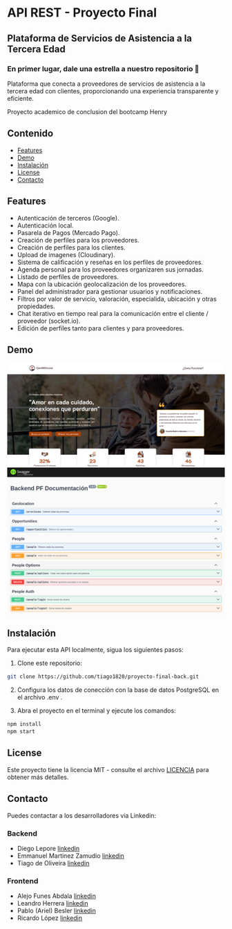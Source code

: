 # API REST - Proyecto Final

## Plataforma de Servicios de Asistencia a la Tercera Edad

### En primer lugar, dale una estrella a nuestro repositorio 🌟
Plataforma que conecta a proveedores de servicios de asistencia a la tercera edad con clientes, proporcionando una experiencia transparente y eficiente.

Proyecto academico de conclusion del bootcamp Henry

## Contenido

- [Features](#features)
- [Demo](#demo)
- [Instalación](#instalación)
- [License](#license)
- [Contacto](#contacto)

## Features

- Autenticación de terceros (Google).
- Autenticación local.
- Pasarela de Pagos (Mercado Pago).
- Creación de perfiles para los proveedores.
- Creación de perfiles para los clientes.
- Upload de imagenes (Cloudinary).
- Sistema de calificación y reseñas en los perfiles de proveedores.
- Agenda personal para los proveedores organizaren sus jornadas.
- Listado de perfiles de proveedores.
- Mapa con la ubicación geolocalización de los proveedores.
- Panel del administrador para gestionar usuarios y notificaciones.
- Filtros por valor de servicio, valoración, especialida, ubicación y otras propiedades.
- Chat iterativo en tiempo real para la comunicación entre el cliente / proveedor (socket.io). 
- Edición de perfiles tanto para clientes y para proveedores.

## Demo

![image](./Documentation/demo01.png)
![image](./Documentation/demo02.png)


## Instalación

Para ejecutar esta API localmente, sigua los siguientes pasos:

1. Clone este repositorio:

```bash
git clone https://github.com/tiago1820/proyecto-final-back.git

```

2. Configura los datos de conección con la base de datos PostgreSQL en el archivo .env .

3. Abra el proyecto en el terminal y ejecute los comandos:

```bash
npm install
npm start
```

## License

Este proyecto tiene la licencia MIT - consulte el archivo [LICENCIA](/LICENCIA) para obtener más detalles.

## Contacto

Puedes contactar a los desarrolladores via Linkedin:
### Backend
- Diego Lepore [linkedin](https://www.linkedin.com/in/diego-lepore/)
- Emmanuel Martinez Zamudio [linkedin](https://www.linkedin.com/in/emmanuel-martinez-zamudio-b17139140/)
- Tiago de Oliveira [linkedin](https://www.linkedin.com/in/tiago1820/)

### Frontend
- Alejo Funes Abdala [linkedin](https://www.linkedin.com/in/alejo-funes-abdala/)
- Leandro Herrera [linkedin](https://www.linkedin.com/in/leandroherrera1002/)
- Pablo (Ariel) Besler [linkedin](https://www.linkedin.com/in/pablo-besler/)
- Ricardo López [linkedin](https://www.linkedin.com/in/josericardolopezsierra/)














